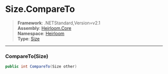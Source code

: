 # Size.CompareTo

> **Framework**: .NETStandard,Version=v2.1  
> **Assembly**: [Heirloom.Core][0]  
> **Namespace**: [Heirloom][0]  
> **Type**: [Size][1]

--------------------------------------------------------------------------------

### CompareTo(Size)

```cs
public int CompareTo(Size other)
```

[0]: ../Heirloom.Core.md
[1]: Heirloom.Size.md
